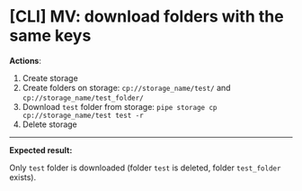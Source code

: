 # [CLI] MV: download folders with the same keys

**Actions**:
1.  Create storage
2.	Create folders on storage: `cp://storage_name/test/` and `cp://storage_name/test_folder/`
3.	Download `test` folder from storage: `pipe storage cp cp://storage_name/test test -r`
4.  Delete storage

***
**Expected result:**

Only `test` folder is downloaded (folder `test` is deleted, folder `test_folder` exists).